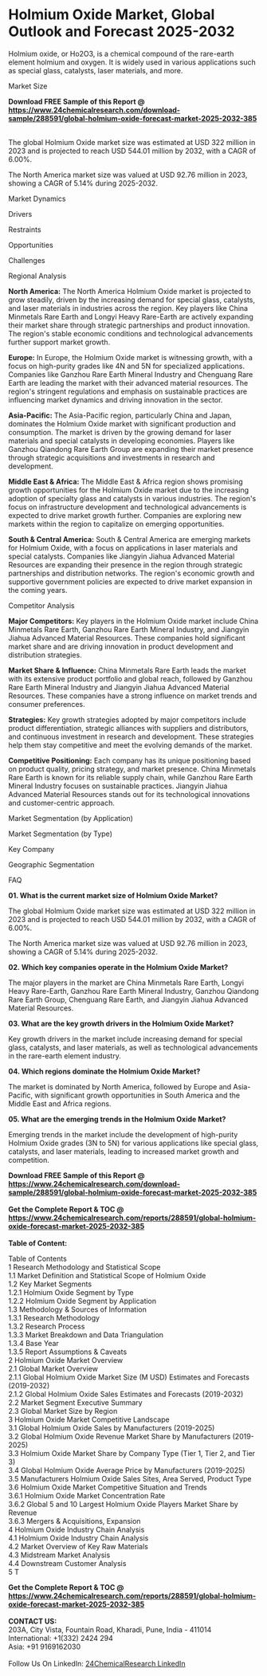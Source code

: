 <h1>Holmium Oxide Market, Global Outlook and Forecast 2025-2032</h1><p>Holmium oxide, or Ho2O3, is a chemical compound of the rare-earth element holmium and oxygen. It is widely used in various applications such as special glass, catalysts, laser materials, and more.</p><p>
Market Size</p><p>
</p><div><b>Download FREE Sample of this Report @ 
            <a href="https://www.24chemicalresearch.com/download-sample/288591/global-holmium-oxide-forecast-market-2025-2032-385">
            https://www.24chemicalresearch.com/download-sample/288591/global-holmium-oxide-forecast-market-2025-2032-385</a></b></div><br><p>The global Holmium Oxide market size was estimated at USD 322 million in 2023 and is projected to reach USD 544.01 million by 2032, with a CAGR of 6.00%.</p><p>
</p><p>The North America market size was valued at USD 92.76 million in 2023, showing a CAGR of 5.14% during 2025-2032.</p><p>
Market Dynamics</p><p>
Drivers</p><p>
</p><p>
Restraints</p><p>
</p><p>
Opportunities</p><p>
</p><p>
Challenges</p><p>
</p><p>
Regional Analysis</p><p>
</p><p><strong>North America:</strong> The North America Holmium Oxide market is projected to grow steadily, driven by the increasing demand for special glass, catalysts, and laser materials in industries across the region. Key players like China Minmetals Rare Earth and Longyi Heavy Rare-Earth are actively expanding their market share through strategic partnerships and product innovation. The region's stable economic conditions and technological advancements further support market growth.</p><p>
</p><p><strong>Europe:</strong> In Europe, the Holmium Oxide market is witnessing growth, with a focus on high-purity grades like 4N and 5N for specialized applications. Companies like Ganzhou Rare Earth Mineral Industry and Chenguang Rare Earth are leading the market with their advanced material resources. The region's stringent regulations and emphasis on sustainable practices are influencing market dynamics and driving innovation in the sector.</p><p>
</p><p><strong>Asia-Pacific:</strong> The Asia-Pacific region, particularly China and Japan, dominates the Holmium Oxide market with significant production and consumption. The market is driven by the growing demand for laser materials and special catalysts in developing economies. Players like Ganzhou Qiandong Rare Earth Group are expanding their market presence through strategic acquisitions and investments in research and development.</p><p>
</p><p><strong>Middle East &amp; Africa:</strong> The Middle East &amp; Africa region shows promising growth opportunities for the Holmium Oxide market due to the increasing adoption of specialty glass and catalysts in various industries. The region's focus on infrastructure development and technological advancements is expected to drive market growth further. Companies are exploring new markets within the region to capitalize on emerging opportunities.</p><p>
</p><p><strong>South &amp; Central America:</strong> South &amp; Central America are emerging markets for Holmium Oxide, with a focus on applications in laser materials and special catalysts. Companies like Jiangyin Jiahua Advanced Material Resources are expanding their presence in the region through strategic partnerships and distribution networks. The region's economic growth and supportive government policies are expected to drive market expansion in the coming years.</p><p>
Competitor Analysis</p><p>
</p><p><strong>Major Competitors:</strong> Key players in the Holmium Oxide market include China Minmetals Rare Earth, Ganzhou Rare Earth Mineral Industry, and Jiangyin Jiahua Advanced Material Resources. These companies hold significant market share and are driving innovation in product development and distribution strategies.</p><p>
</p><p><strong>Market Share &amp; Influence:</strong> China Minmetals Rare Earth leads the market with its extensive product portfolio and global reach, followed by Ganzhou Rare Earth Mineral Industry and Jiangyin Jiahua Advanced Material Resources. These companies have a strong influence on market trends and consumer preferences.</p><p>
</p><p><strong>Strategies:</strong> Key growth strategies adopted by major competitors include product differentiation, strategic alliances with suppliers and distributors, and continuous investment in research and development. These strategies help them stay competitive and meet the evolving demands of the market.</p><p>
</p><p><strong>Competitive Positioning:</strong> Each company has its unique positioning based on product quality, pricing strategy, and market presence. China Minmetals Rare Earth is known for its reliable supply chain, while Ganzhou Rare Earth Mineral Industry focuses on sustainable practices. Jiangyin Jiahua Advanced Material Resources stands out for its technological innovations and customer-centric approach.</p><p>
Market Segmentation (by Application)</p><p>
</p><p>
Market Segmentation (by Type)</p><p>
</p><p>
Key Company</p><p>
</p><p>
Geographic Segmentation</p><p>
</p><p>
FAQ</p><p>
<strong>01. What is the current market size of Holmium Oxide Market?</strong></p><p>
</p><p>The global Holmium Oxide market size was estimated at USD 322 million in 2023 and is projected to reach USD 544.01 million by 2032, with a CAGR of 6.00%.</p><p>
</p><p>The North America market size was valued at USD 92.76 million in 2023, showing a CAGR of 5.14% during 2025-2032.</p><p>
<strong>02. Which key companies operate in the Holmium Oxide Market?</strong></p><p>
</p><p>The major players in the market are China Minmetals Rare Earth, Longyi Heavy Rare-Earth, Ganzhou Rare Earth Mineral Industry, Ganzhou Qiandong Rare Earth Group, Chenguang Rare Earth, and Jiangyin Jiahua Advanced Material Resources.</p><p>
<strong>03. What are the key growth drivers in the Holmium Oxide Market?</strong></p><p>
</p><p>Key growth drivers in the market include increasing demand for special glass, catalysts, and laser materials, as well as technological advancements in the rare-earth element industry.</p><p>
<strong>04. Which regions dominate the Holmium Oxide Market?</strong></p><p>
</p><p>The market is dominated by North America, followed by Europe and Asia-Pacific, with significant growth opportunities in South America and the Middle East and Africa regions.</p><p>
<strong>05. What are the emerging trends in the Holmium Oxide Market?</strong></p><p>
</p><p>Emerging trends in the market include the development of high-purity Holmium Oxide grades (3N to 5N) for various applications like special glass, catalysts, and laser materials, leading to increased market growth and competition.</p><div><b>Download FREE Sample of this Report @ 
            <a href="https://www.24chemicalresearch.com/download-sample/288591/global-holmium-oxide-forecast-market-2025-2032-385">
            https://www.24chemicalresearch.com/download-sample/288591/global-holmium-oxide-forecast-market-2025-2032-385</a></b></div><br><div><b>Get the Complete Report & TOC @ 
            <a href="https://www.24chemicalresearch.com/reports/288591/global-holmium-oxide-forecast-market-2025-2032-385">
            https://www.24chemicalresearch.com/reports/288591/global-holmium-oxide-forecast-market-2025-2032-385</a></b></div><br>
            <b>Table of Content:</b><p>Table of Contents<br />
1 Research Methodology and Statistical Scope<br />
1.1 Market Definition and Statistical Scope of Holmium Oxide<br />
1.2 Key Market Segments<br />
1.2.1 Holmium Oxide Segment by Type<br />
1.2.2 Holmium Oxide Segment by Application<br />
1.3 Methodology & Sources of Information<br />
1.3.1 Research Methodology<br />
1.3.2 Research Process<br />
1.3.3 Market Breakdown and Data Triangulation<br />
1.3.4 Base Year<br />
1.3.5 Report Assumptions & Caveats<br />
2 Holmium Oxide Market Overview<br />
2.1 Global Market Overview<br />
2.1.1 Global Holmium Oxide Market Size (M USD) Estimates and Forecasts (2019-2032)<br />
2.1.2 Global Holmium Oxide Sales Estimates and Forecasts (2019-2032)<br />
2.2 Market Segment Executive Summary<br />
2.3 Global Market Size by Region<br />
3 Holmium Oxide Market Competitive Landscape<br />
3.1 Global Holmium Oxide Sales by Manufacturers (2019-2025)<br />
3.2 Global Holmium Oxide Revenue Market Share by Manufacturers (2019-2025)<br />
3.3 Holmium Oxide Market Share by Company Type (Tier 1, Tier 2, and Tier 3)<br />
3.4 Global Holmium Oxide Average Price by Manufacturers (2019-2025)<br />
3.5 Manufacturers Holmium Oxide Sales Sites, Area Served, Product Type<br />
3.6 Holmium Oxide Market Competitive Situation and Trends<br />
3.6.1 Holmium Oxide Market Concentration Rate<br />
3.6.2 Global 5 and 10 Largest Holmium Oxide Players Market Share by Revenue<br />
3.6.3 Mergers & Acquisitions, Expansion<br />
4 Holmium Oxide Industry Chain Analysis<br />
4.1 Holmium Oxide Industry Chain Analysis<br />
4.2 Market Overview of Key Raw Materials<br />
4.3 Midstream Market Analysis<br />
4.4 Downstream Customer Analysis<br />
5 T</p><div><b>Get the Complete Report & TOC @ 
            <a href="https://www.24chemicalresearch.com/reports/288591/global-holmium-oxide-forecast-market-2025-2032-385">
            https://www.24chemicalresearch.com/reports/288591/global-holmium-oxide-forecast-market-2025-2032-385</a></b></div><br><b>CONTACT US:</b><br>
            203A, City Vista, Fountain Road, Kharadi, Pune, India - 411014<br>
            International: +1(332) 2424 294<br>
            Asia: +91 9169162030 <br><br>
            Follow Us On LinkedIn: <a href="https://www.linkedin.com/company/24chemicalresearch/">24ChemicalResearch LinkedIn</a>